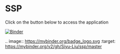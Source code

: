 # SSP

Click on the button below to access the application

[![Binder](https://mybinder.org/badge_logo.svg)](https://mybinder.org/v2/gh/Siyu-Liu/ssp/master)

.. image:: https://mybinder.org/badge_logo.svg :target: https://mybinder.org/v2/gh/Siyu-Liu/ssp/master

